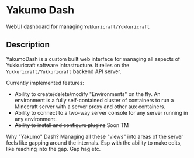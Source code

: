 # Yakumo Dash

WebUI dashboard for managing `Yukkuricraft/Yukkuricraft`

## Description

YakumoDash is a custom built web interface for managing all aspects of Yukkuricraft software infrastructure. It relies on the `Yukkuricraft/Yukkuricraft` backend API server.

Currently implemented features:

- Ability to create/delete/modify "Environments" on the fly. An environment is a fully self-contained cluster of containers to run a Minecraft server with a server proxy and other aux containers.
- Ability to connect to a two-way server console for any server running in any environment.
- ~~Ability to install and configure plugins~~ Soon TM

Why "Yakumo" Dash? Managing all these "views" into areas of the server feels like gapping around the internals. Esp with the ability to make edits, like reaching into the gap. Gap hag etc.
